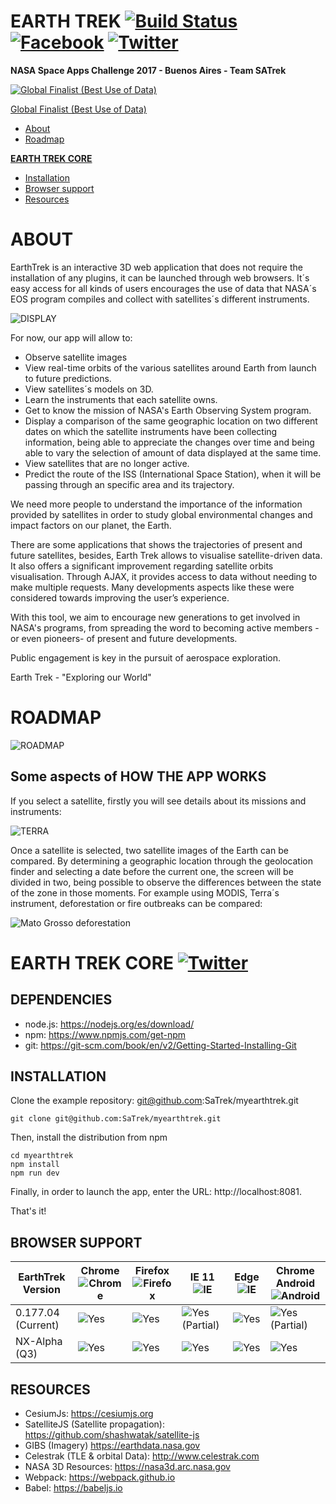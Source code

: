
# EARTH TREK [![Build Status](https://secure.travis-ci.org/SaTrek/EarthTrek.png?branch=master)](http://travis-ci.org/SaTrek/EarthTrek) [![Facebook](http://yildizmdf.com.tr/images/facebook.jpg)](http://www.facebook.com/EarthTrekApp)  [![Twitter](http://www.franquicias.libreriasnobel.es/blog/wp-content/plugins/tweet-blender/img/twitter-logo.png)](http://www.twitter.com/EarthTrekApp)

**NASA Space Apps Challenge 2017 - Buenos Aires - Team SATrek**

[![Global Finalist (Best Use of Data)](http://i.imgur.com/6H29eDd.png)](https://2017.spaceappschallenge.org/challenges/ideate-and-create/1d-2d-3d-go/teams/satrek/project)

[Global Finalist (Best Use of Data)](https://earthdata.nasa.gov/2017-space-apps-global-award-nominees)

* [About](#about)
* [Roadmap](#roadmap)

**[EARTH TREK CORE](#earth-trek-core-)**
* [Installation](#installation) 
* [Browser support](#browser-support)
* [Resources](#resources)

# ABOUT

EarthTrek is an interactive 3D web application that does not require the installation of any plugins, it can be launched through web browsers. It´s easy access for all kinds of users encourages the use of data that NASA´s EOS program compiles and collect with satellites´s different instruments.

![DISPLAY](https://image.ibb.co/gPuMsa/imagen.png)

For now, our app will allow to:
* Observe satellite images
* View real-time orbits of the various satellites around Earth from launch to future predictions.
* View satellites´s models on 3D.
* Learn the instruments that each satellite owns.
* Get to know the mission of NASA's Earth Observing System program.
* Display a comparison of the same geographic location on two different dates on which the satellite instruments have been collecting information, being able to appreciate the changes over time and being able to vary the selection of amount of data displayed at the same time.
* View satellites that are no longer active.
* Predict the route of the ISS (International Space Station), when it will be passing through an specific area and its trajectory.


We need more people to understand the importance of the information provided by satellites in order to study global environmental changes and impact factors on our planet, the Earth. 

There are some applications that shows the trajectories of present and future satellites, besides, Earth Trek allows to visualise satellite-driven data. It also offers a significant improvement regarding satellite orbits visualisation. Through AJAX, it provides access to data without needing to make multiple requests. Many developments aspects like these were considered towards improving the user’s experience.

With this tool, we aim to encourage new generations to get involved in NASA's programs, from spreading the word to becoming active members -or even pioneers- of present and future developments.

Public engagement is key in the pursuit of aerospace exploration.

Earth Trek - "Exploring our World"

# ROADMAP

![ROADMAP](http://i.imgur.com/4KH7U6h.png)

## Some aspects of HOW THE APP WORKS

If you select a satellite, firstly you will see details about its missions and instruments:

![TERRA](https://scontent-gru2-1.xx.fbcdn.net/v/t31.0-0/p235x350/18739306_1736311510001386_408202630302674080_o.png?oh=8826445f9a93105e1b11ba5f1d5467a9&oe=59B432D8)


Once a satellite is selected, two satellite images of the Earth can be compared.
By determining a geographic location through the geolocation finder and selecting a date before the current one, the screen will be divided in two, being possible to observe the differences between the state of the zone in those moments. For example using MODIS, Terra´s instrument, deforestation or fire outbreaks can be compared:

![Mato Grosso deforestation](http://i.imgur.com/01GK2is.jpg)

# EARTH TREK CORE [![Twitter](http://www.franquicias.libreriasnobel.es/blog/wp-content/plugins/tweet-blender/img/twitter-logo.png)](http://www.twitter.com/EarthTrekCore)

## DEPENDENCIES

* node.js: https://nodejs.org/es/download/
* npm: https://www.npmjs.com/get-npm
* git: https://git-scm.com/book/en/v2/Getting-Started-Installing-Git

## INSTALLATION
Clone the example repository: git@github.com:SaTrek/myearthtrek.git
```
git clone git@github.com:SaTrek/myearthtrek.git
```
Then, install the distribution from npm
```
cd myearthtrek
npm install
npm run dev
```
Finally, in order to launch the app, enter the URL: http://localhost:8081.

That's it!


## BROWSER SUPPORT
EarthTrek Version| Chrome ![Chrome](https://www.w3schools.com/images/compatible_chrome2020.gif) | Firefox ![Firefox](https://www.w3schools.com/images/compatible_firefox2020.gif)  |  IE 11 ![IE](https://www.masificados.com/propiedadraiz/images/frontend/logo_explorer.png)  | Edge ![IE](https://www.w3schools.com/images/compatible_edge2020.gif)   | Chrome Android ![Android](http://www.nch.com.au/images/android_icon_20x20.gif)
--- | --- | ---| --- | --- | ---
0.177.04 (Current) | ![Yes][YesTickmark]|  ![Yes][YesTickmark]|  ![Yes][YesTickmark] (Partial) |  ![Yes][YesTickmark] |  ![Yes][YesTickmark] (Partial)
NX-Alpha (Q3) | ![Yes][YesTickmark]|  ![Yes][YesTickmark] |  ![Yes][YesTickmark] |  ![Yes][YesTickmark]  |  ![Yes][YesTickmark]

[YesTickmark]: https://dvyn1ggd1flup.cloudfront.net/templates/cre63_ats/img/reserve_tickmark.png
[NoRedCross]: https://hosting.idiglocal.co.uk/templates/default/img/redcross20.png

## RESOURCES

* CesiumJs: https://cesiumjs.org
* SatelliteJS (Satellite propagation): https://github.com/shashwatak/satellite-js
* GIBS (Imagery) https://earthdata.nasa.gov
* Celestrak (TLE & orbital Data): http://www.celestrak.com
* NASA 3D Resources: https://nasa3d.arc.nasa.gov
* Webpack: https://webpack.github.io
* Babel: https://babeljs.io







